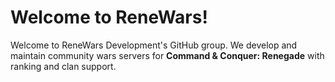 # Welcome to ReneWars!
Welcome to ReneWars Development's GitHub group. We develop and maintain community wars servers for **Command &amp; Conquer: Renegade** with ranking and clan support.
